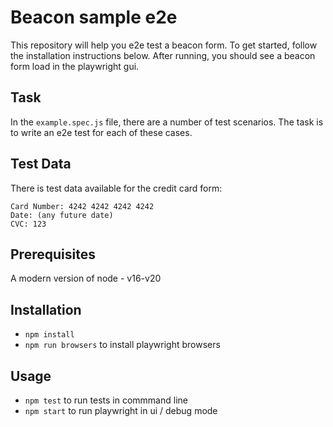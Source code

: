 # Beacon sample e2e

This repository will help you e2e test a beacon form. To get started, follow the installation instructions below. After running, you should see a beacon form load in the playwright gui.

## Task

In the `example.spec.js` file, there are a number of test scenarios. The task is to write an e2e test for each of these cases.

## Test Data

There is test data available for the credit card form:

```
Card Number: 4242 4242 4242 4242
Date: (any future date)
CVC: 123
```

## Prerequisites

A modern version of node - v16-v20

## Installation

- `npm install`
- `npm run browsers` to install playwright browsers

## Usage

- `npm test` to run tests in commmand line
- `npm start` to run playwright in ui / debug mode
